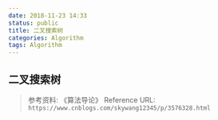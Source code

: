 ```yaml
---
date: 2018-11-23 14:33
status: public
title: 二叉搜索树
categories: Algorithm
tags: Algorithm
---
```


## 二叉搜索树

> 参考资料: 《算法导论》
> Reference URL:  `https://www.cnblogs.com/skywang12345/p/3576328.html`

